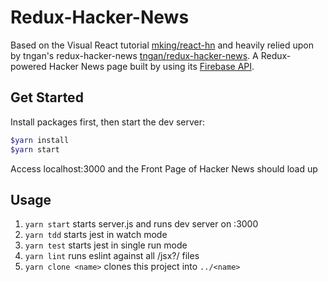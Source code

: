 Redux-Hacker-News
===

Based on the Visual React tutorial [mking/react-hn](https://github.com/mking/react-hn) and heavily relied upon by tngan's redux-hacker-news [tngan/redux-hacker-news](https://github.com/tngan/redux-hacker-news).
A Redux-powered Hacker News page built by using its [Firebase API](https://github.com/HackerNews/API).


Get Started
---
Install packages first, then start the dev server:
```bash
$yarn install
$yarn start
```
Access localhost:3000 and the Front Page of Hacker News should load up


## Usage

1. `yarn start` starts server.js and runs dev server on :3000
1. `yarn tdd` starts jest in watch mode
1. `yarn test` starts jest in single run mode
1. `yarn lint` runs eslint against all /jsx?/ files
1. `yarn clone <name>` clones this project into `../<name>`

